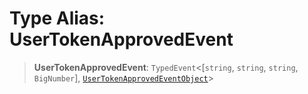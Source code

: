 # Type Alias: UserTokenApprovedEvent

> **UserTokenApprovedEvent**: `TypedEvent`\<\[`string`, `string`, `string`, `BigNumber`\], [`UserTokenApprovedEventObject`](../interfaces/UserTokenApprovedEventObject.md)\>

